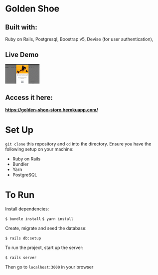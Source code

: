 # Golden Shoe

## Built with:
Ruby on Rails, Postgresql, Boostrap v5, Devise (for user authentication), 

## Live Demo
![grab-landing-page](https://github.com/natp4444/golden_shoe/blob/master/public/assets/demo/Demo_SparkVideo(1).gif)

## Access it here:
**https://golden-shoe-store.herokuapp.com/**

# Set Up
 `git clone` this repository and `cd` into the directory.
Ensure you have the following setup on your machine:
-   Ruby on Rails 
-   Bundler
-   Yarn
-   PostgreSQL

# To Run 
Install dependencies:

`$ bundle install`
`$ yarn install`

Create, migrate and seed the database:

`$ rails db:setup`

To run the project, start up the server:

`$ rails server`

Then go to `localhost:3000` in your browser
